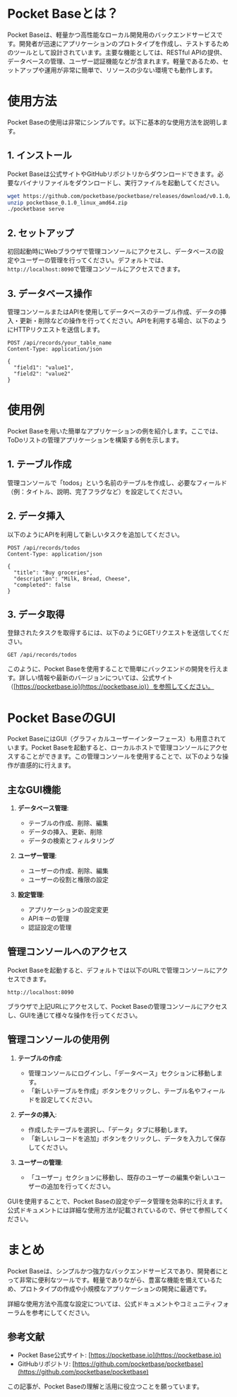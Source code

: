 # Pocket Baseとは？

Pocket Baseは、軽量かつ高性能なローカル開発用のバックエンドサービスです。開発者が迅速にアプリケーションのプロトタイプを作成し、テストするためのツールとして設計されています。主要な機能としては、RESTful APIの提供、データベースの管理、ユーザー認証機能などが含まれます。軽量であるため、セットアップや運用が非常に簡単で、リソースの少ない環境でも動作します。

# 使用方法

Pocket Baseの使用は非常にシンプルです。以下に基本的な使用方法を説明します。

## 1. インストール

Pocket Baseは公式サイトやGitHubリポジトリからダウンロードできます。必要なバイナリファイルをダウンロードし、実行ファイルを起動してください。

```bash
wget https://github.com/pocketbase/pocketbase/releases/download/v0.1.0/pocketbase_0.1.0_linux_amd64.zip
unzip pocketbase_0.1.0_linux_amd64.zip
./pocketbase serve
```

## 2. セットアップ

初回起動時にWebブラウザで管理コンソールにアクセスし、データベースの設定やユーザーの管理を行ってください。デフォルトでは、`http://localhost:8090`で管理コンソールにアクセスできます。

## 3. データベース操作

管理コンソールまたはAPIを使用してデータベースのテーブル作成、データの挿入・更新・削除などの操作を行ってください。APIを利用する場合、以下のようにHTTPリクエストを送信します。

```http
POST /api/records/your_table_name
Content-Type: application/json

{
  "field1": "value1",
  "field2": "value2"
}
```

# 使用例

Pocket Baseを用いた簡単なアプリケーションの例を紹介します。ここでは、ToDoリストの管理アプリケーションを構築する例を示します。

## 1. テーブル作成

管理コンソールで「todos」という名前のテーブルを作成し、必要なフィールド（例：タイトル、説明、完了フラグなど）を設定してください。

## 2. データ挿入

以下のようにAPIを利用して新しいタスクを追加してください。

```http
POST /api/records/todos
Content-Type: application/json

{
  "title": "Buy groceries",
  "description": "Milk, Bread, Cheese",
  "completed": false
}
```

## 3. データ取得

登録されたタスクを取得するには、以下のようにGETリクエストを送信してください。

```http
GET /api/records/todos
```

このように、Pocket Baseを使用することで簡単にバックエンドの開発を行えます。詳しい情報や最新のバージョンについては、公式サイト（[https://pocketbase.io](https://pocketbase.io)）を参照してください。

# Pocket BaseのGUI

Pocket BaseにはGUI（グラフィカルユーザーインターフェース）も用意されています。Pocket Baseを起動すると、ローカルホストで管理コンソールにアクセスすることができます。この管理コンソールを使用することで、以下のような操作が直感的に行えます。

## 主なGUI機能

1. **データベース管理**:
   - テーブルの作成、削除、編集
   - データの挿入、更新、削除
   - データの検索とフィルタリング

2. **ユーザー管理**:
   - ユーザーの作成、削除、編集
   - ユーザーの役割と権限の設定

3. **設定管理**:
   - アプリケーションの設定変更
   - APIキーの管理
   - 認証設定の管理

## 管理コンソールへのアクセス

Pocket Baseを起動すると、デフォルトでは以下のURLで管理コンソールにアクセスできます。

```
http://localhost:8090
```

ブラウザで上記URLにアクセスして、Pocket Baseの管理コンソールにアクセスし、GUIを通じて様々な操作を行ってください。

## 管理コンソールの使用例

1. **テーブルの作成**:
   - 管理コンソールにログインし、「データベース」セクションに移動します。
   - 「新しいテーブルを作成」ボタンをクリックし、テーブル名やフィールドを設定してください。

2. **データの挿入**:
   - 作成したテーブルを選択し、「データ」タブに移動します。
   - 「新しいレコードを追加」ボタンをクリックし、データを入力して保存してください。

3. **ユーザーの管理**:
   - 「ユーザー」セクションに移動し、既存のユーザーの編集や新しいユーザーの追加を行ってください。

GUIを使用することで、Pocket Baseの設定やデータ管理を効率的に行えます。公式ドキュメントには詳細な使用方法が記載されているので、併せて参照してください。

# まとめ

Pocket Baseは、シンプルかつ強力なバックエンドサービスであり、開発者にとって非常に便利なツールです。軽量でありながら、豊富な機能を備えているため、プロトタイプの作成や小規模なアプリケーションの開発に最適です。

詳細な使用方法や高度な設定については、公式ドキュメントやコミュニティフォーラムを参考にしてください。

## 参考文献

- Pocket Base公式サイト: [https://pocketbase.io](https://pocketbase.io)
- GitHubリポジトリ: [https://github.com/pocketbase/pocketbase](https://github.com/pocketbase/pocketbase)

この記事が、Pocket Baseの理解と活用に役立つことを願っています。